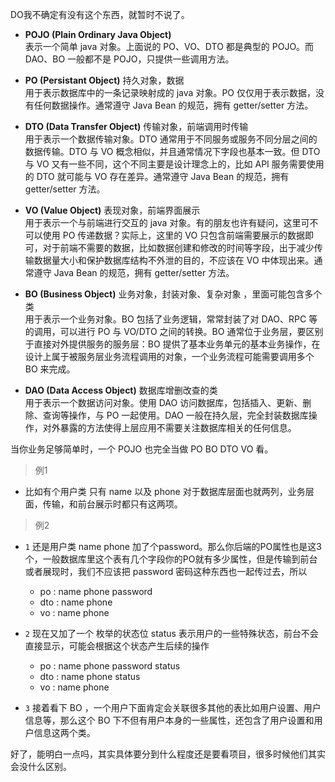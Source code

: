 

DO我不确定有没有这个东西，就暂时不说了。

 - **POJO (Plain Ordinary Java Object)**  
   表示一个简单 java 对象。上面说的 PO、VO、DTO 都是典型的 POJO。而 DAO、BO 一般都不是 POJO，只提供一些调用方法。

 - **PO (Persistant Object)** 持久对象，数据   
   用于表示数据库中的一条记录映射成的 java 对象。PO 仅仅用于表示数据，没有任何数据操作。通常遵守 Java Bean 的规范，拥有 getter/setter 方法。

 - **DTO (Data Transfer Object)** 传输对象，前端调用时传输   
   用于表示一个数据传输对象。DTO 通常用于不同服务或服务不同分层之间的数据传输。DTO 与 VO 概念相似，并且通常情况下字段也基本一致。但 DTO 与 VO 又有一些不同，这个不同主要是设计理念上的，比如 API 服务需要使用的 DTO 就可能与 VO 存在差异。通常遵守 Java Bean 的规范，拥有 getter/setter 方法。

 - **VO (Value Object)** 表现对象，前端界面展示  
   用于表示一个与前端进行交互的 java 对象。有的朋友也许有疑问，这里可不可以使用 PO 传递数据？实际上，这里的 VO 只包含前端需要展示的数据即可，对于前端不需要的数据，比如数据创建和修改的时间等字段，出于减少传输数据量大小和保护数据库结构不外泄的目的，不应该在 VO 中体现出来。通常遵守 Java Bean 的规范，拥有 getter/setter 方法。

 - **BO (Business Object)** 业务对象，封装对象、复杂对象 ，里面可能包含多个类  
   用于表示一个业务对象。BO 包括了业务逻辑，常常封装了对 DAO、RPC 等的调用，可以进行 PO 与 VO/DTO 之间的转换。BO 通常位于业务层，要区别于直接对外提供服务的服务层：BO 提供了基本业务单元的基本业务操作，在设计上属于被服务层业务流程调用的对象，一个业务流程可能需要调用多个 BO 来完成。

 - **DAO (Data Access Object)** 数据库增删改查的类  
   用于表示一个数据访问对象。使用 DAO 访问数据库，包括插入、更新、删除、查询等操作，与 PO 一起使用。DAO 一般在持久层，完全封装数据库操作，对外暴露的方法使得上层应用不需要关注数据库相关的任何信息。


当你业务足够简单时，一个 POJO 也完全当做 PO BO DTO VO 看。


 > 例1

 - 比如有个用户类 只有 name 以及 phone 对于数据库层面也就两列，业务层面，传输，和前台展示时都只有这两项。


 > 例2
 
 - `1` 还是用户类  name phone 加了个password。那么你后端的PO属性也是这3个，一般数据库里这个表有几个字段你的PO就有多少属性，但是传输到前台或者展现时，我们不应该把 password 密码这种东西也一起传过去，所以  
   - po : name phone password 
   - dto : name phone 
   - vo : name phone 
 

 - `2` 现在又加了一个 枚举的状态位 status 表示用户的一些特殊状态，前台不会直接显示，可能会根据这个状态产生后续的操作
   - po : name phone password status 
   - dto : name phone status 
   - vo : name phone 
 

 - `3` 接着看下 BO ，一个用户下面肯定会关联很多其他的表比如用户设置、用户信息等，那么这个 BO 下不但有用户本身的一些属性，还包含了用户设置和用户信息这两个类。


好了，能明白一点吗，其实具体要分到什么程度还是要看项目，很多时候他们其实会没什么区别。









